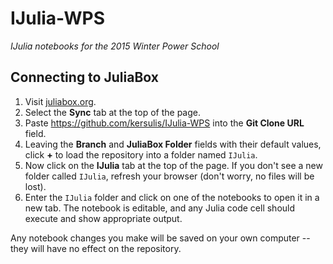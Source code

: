 # IJulia-WPS
_IJulia notebooks for the 2015 Winter Power School_

## Connecting to JuliaBox
1. Visit [juliabox.org][1].
2. Select the **Sync** tab at the top of the page.
3. Paste https://github.com/kersulis/IJulia-WPS into the **Git Clone URL** field.
4. Leaving the **Branch** and **JuliaBox Folder** fields with their default values, click **+** to load the repository into a folder named `IJulia`.
5. Now click on the **IJulia** tab at the top of the page. If you don't see a new folder called `IJulia`, refresh your browser (don't worry, no files will be lost).
6. Enter the `IJulia` folder and click on one of the notebooks to open it in a new tab. The notebook is editable, and any Julia code cell should execute and show appropriate output.

Any notebook changes you make will be saved on your own computer -- they will have no effect on the repository.

[1]: https://juliabox.org/
